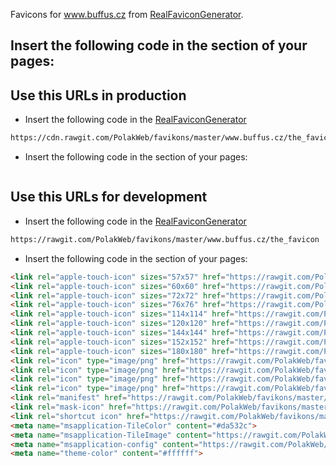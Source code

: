 

Favicons for www.buffus.cz from [RealFaviconGenerator](http://realfavicongenerator.net/).


Insert the following code in the <head> section of your pages:
--------------------------------------------------------------

Use this URLs in production
----------------------------

- Insert the following code in the [RealFaviconGenerator](http://realfavicongenerator.net/)
```html
https://cdn.rawgit.com/PolakWeb/favikons/master/www.buffus.cz/the_favicon/favicon.ico
```

- Insert the following code in the <head> section of your pages:
```html

```

Use this URLs for development
-----------------------------

- Insert the following code in the [RealFaviconGenerator](http://realfavicongenerator.net/)
```html
https://rawgit.com/PolakWeb/favikons/master/www.buffus.cz/the_favicon
```

- Insert the following code in the <head> section of your pages:
```html
<link rel="apple-touch-icon" sizes="57x57" href="https://rawgit.com/PolakWeb/favikons/master/www.buffus.cz/the_favicon/apple-touch-icon-57x57.png">
<link rel="apple-touch-icon" sizes="60x60" href="https://rawgit.com/PolakWeb/favikons/master/www.buffus.cz/the_favicon/apple-touch-icon-60x60.png">
<link rel="apple-touch-icon" sizes="72x72" href="https://rawgit.com/PolakWeb/favikons/master/www.buffus.cz/the_favicon/apple-touch-icon-72x72.png">
<link rel="apple-touch-icon" sizes="76x76" href="https://rawgit.com/PolakWeb/favikons/master/www.buffus.cz/the_favicon/apple-touch-icon-76x76.png">
<link rel="apple-touch-icon" sizes="114x114" href="https://rawgit.com/PolakWeb/favikons/master/www.buffus.cz/the_favicon/apple-touch-icon-114x114.png">
<link rel="apple-touch-icon" sizes="120x120" href="https://rawgit.com/PolakWeb/favikons/master/www.buffus.cz/the_favicon/apple-touch-icon-120x120.png">
<link rel="apple-touch-icon" sizes="144x144" href="https://rawgit.com/PolakWeb/favikons/master/www.buffus.cz/the_favicon/apple-touch-icon-144x144.png">
<link rel="apple-touch-icon" sizes="152x152" href="https://rawgit.com/PolakWeb/favikons/master/www.buffus.cz/the_favicon/apple-touch-icon-152x152.png">
<link rel="apple-touch-icon" sizes="180x180" href="https://rawgit.com/PolakWeb/favikons/master/www.buffus.cz/the_favicon/apple-touch-icon-180x180.png">
<link rel="icon" type="image/png" href="https://rawgit.com/PolakWeb/favikons/master/www.buffus.cz/the_favicon/favicon-32x32.png" sizes="32x32">
<link rel="icon" type="image/png" href="https://rawgit.com/PolakWeb/favikons/master/www.buffus.cz/the_favicon/android-chrome-192x192.png" sizes="192x192">
<link rel="icon" type="image/png" href="https://rawgit.com/PolakWeb/favikons/master/www.buffus.cz/the_favicon/favicon-96x96.png" sizes="96x96">
<link rel="icon" type="image/png" href="https://rawgit.com/PolakWeb/favikons/master/www.buffus.cz/the_favicon/favicon-16x16.png" sizes="16x16">
<link rel="manifest" href="https://rawgit.com/PolakWeb/favikons/master/www.buffus.cz/the_favicon/manifest.json">
<link rel="mask-icon" href="https://rawgit.com/PolakWeb/favikons/master/www.buffus.cz/the_favicon/safari-pinned-tab.svg" color="#5bbad5">
<link rel="shortcut icon" href="https://rawgit.com/PolakWeb/favikons/master/www.buffus.cz/the_favicon/favicon.ico">
<meta name="msapplication-TileColor" content="#da532c">
<meta name="msapplication-TileImage" content="https://rawgit.com/PolakWeb/favikons/master/www.buffus.cz/the_favicon/mstile-144x144.png">
<meta name="msapplication-config" content="https://rawgit.com/PolakWeb/favikons/master/www.buffus.cz/the_favicon/browserconfig.xml">
<meta name="theme-color" content="#ffffff">
```

